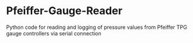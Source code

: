 # Pfeiffer-Gauge-Reader
Python code for reading and logging of pressure values from Pfeiffer TPG gauge controllers via serial connection
